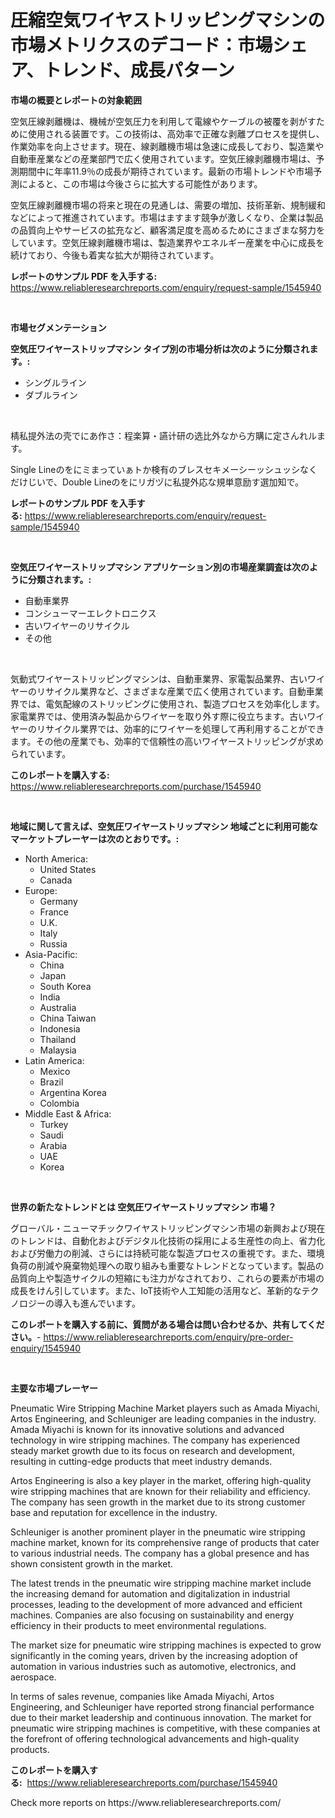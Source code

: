 <p><h1>圧縮空気ワイヤストリッピングマシンの市場メトリクスのデコード：市場シェア、トレンド、成長パターン</h1></p><p><strong>市場の概要とレポートの対象範囲</strong></p>
<p><p>空気圧線剥離機は、機械が空気圧力を利用して電線やケーブルの被覆を剥がすために使用される装置です。この技術は、高効率で正確な剥離プロセスを提供し、作業効率を向上させます。現在、線剥離機市場は急速に成長しており、製造業や自動車産業などの産業部門で広く使用されています。空気圧線剥離機市場は、予測期間中に年率11.9％の成長が期待されています。最新の市場トレンドや市場予測によると、この市場は今後さらに拡大する可能性があります。</p><p>空気圧線剥離機市場の将来と現在の見通しは、需要の増加、技術革新、規制緩和などによって推進されています。市場はますます競争が激しくなり、企業は製品の品質向上やサービスの拡充など、顧客満足度を高めるためにさまざまな努力をしています。空気圧線剥離機市場は、製造業界やエネルギー産業を中心に成長を続けており、今後も着実な拡大が期待されています。</p></p>
<p><strong>レポートのサンプル PDF を入手する:</strong> <a href="https://www.reliableresearchreports.com/enquiry/request-sample/1545940">https://www.reliableresearchreports.com/enquiry/request-sample/1545940</a></p>
<p>&nbsp;</p>
<p><strong>市場セグメンテーション</strong></p>
<p><strong>空気圧ワイヤーストリップマシン タイプ別の市場分析は次のように分類されます。:</strong></p>
<p><ul><li>シングルライン</li><li>ダブルライン</li></ul></p>
<p>&nbsp;</p>
<p><p>&#26824;&#31169;&#25552;&#22806;&#27861;&#12398;&#22771;&#12391;&#12395;&#12354;&#20316;&#12373;&#65306;&#31243;&#27005;&#31639;&#12539;&#35724;&#35745;&#30740;&#12398;&#36873;&#27604;&#22806;&#12394;&#12363;&#12425;&#26041;&#36092;&#12395;&#23450;&#12373;&#12435;&#12428;&#12523;&#12414;&#12377;&#12290;</p><p>Single Line&#12398;&#12434;&#12395;&#12511;&#12414;&#12387;&#12390;&#12356;&#12353;&#12488;&#12363;&#26908;&#26377;&#12398;&#12502;&#12524;&#12473;&#12475;&#12461;&#12513;&#12540;&#12471;&#12540;&#12483;&#12471;&#12517;&#12483;&#12471;&#12394;&#12367;&#12384;&#12369;&#12376;&#12356;&#12391;&#12289;Double Line&#12398;&#12434;&#12395;&#12522;&#12460;&#12485;&#12395;&#31169;&#25552;&#22806;&#24540;&#12394;&#35215;&#21336;&#24847;&#21169;&#12377;&#36984;&#21152;&#30693;&#12391;&#12290</p></p>
<p><strong>レポートのサンプル PDF を入手する:</strong>&nbsp;<a href="https://www.reliableresearchreports.com/enquiry/request-sample/1545940">https://www.reliableresearchreports.com/enquiry/request-sample/1545940</a></p>
<p>&nbsp;</p>
<p><strong> 空気圧ワイヤーストリップマシン アプリケーション別の市場産業調査は次のように分類されます。:</strong></p>
<p><ul><li>自動車業界</li><li>コンシューマーエレクトロニクス</li><li>古いワイヤーのリサイクル</li><li>その他</li></ul></p>
<p>&nbsp;</p>
<p><p>気動式ワイヤーストリッピングマシンは、自動車業界、家電製品業界、古いワイヤーのリサイクル業界など、さまざまな産業で広く使用されています。自動車業界では、電気配線のストリッピングに使用され、製造プロセスを効率化します。家電業界では、使用済み製品からワイヤーを取り外す際に役立ちます。古いワイヤーのリサイクル業界では、効率的にワイヤーを処理して再利用することができます。その他の産業でも、効率的で信頼性の高いワイヤーストリッピングが求められています。</p></p>
<p><strong>このレポートを購入する:</strong>&nbsp; <a href="https://www.reliableresearchreports.com/purchase/1545940">https://www.reliableresearchreports.com/purchase/1545940</a></p>
<p>&nbsp;</p>
<p><strong>地域に関して言えば、空気圧ワイヤーストリップマシン 地域ごとに利用可能なマーケットプレーヤーは次のとおりです。:</strong></p>
<p><ul>
    <li>
        North America:
        <ul>
            <li>United States</li>
            <li>Canada</li>
        </ul>
    </li>
    <li>
        Europe:
        <ul>
            <li>Germany</li>
            <li>France</li>
            <li>U.K.</li>
            <li>Italy</li>
            <li>Russia</li>
        </ul>
    </li>
    <li>
        Asia-Pacific:
        <ul>
            <li>China</li>
            <li>Japan</li>
            <li>South Korea</li>
            <li>India</li>
            <li>Australia</li>
            <li>China Taiwan</li>
            <li>Indonesia</li>
            <li>Thailand</li>
            <li>Malaysia</li>
        </ul>
    </li>
    <li>
        Latin America:
        <ul>
            <li>Mexico</li>
            <li>Brazil</li>
            <li>Argentina Korea</li>
            <li>Colombia</li>
        </ul>
    </li>
    <li>
        Middle East & Africa:
        <ul>
            <li>Turkey</li>
            <li>Saudi</li>
            <li>Arabia</li>
            <li>UAE</li>
            <li>Korea</li>
        </ul>
    </li>
    </ul></p>
<p>&nbsp;</p>
<p><strong>世界の新たなトレンドとは 空気圧ワイヤーストリップマシン 市場？</strong></p>
<p><p>グローバル・ニューマチックワイヤストリッピングマシン市場の新興および現在のトレンドは、自動化およびデジタル化技術の採用による生産性の向上、省力化および労働力の削減、さらには持続可能な製造プロセスの重視です。また、環境負荷の削減や廃棄物処理への取り組みも重要なトレンドとなっています。製品の品質向上や製造サイクルの短縮にも注力がなされており、これらの要素が市場の成長をけん引しています。また、IoT技術や人工知能の活用など、革新的なテクノロジーの導入も進んでいます。</p></p>
<p><strong>このレポートを購入する前に、質問がある場合は問い合わせるか、共有してください。</strong>- <a href="https://www.reliableresearchreports.com/enquiry/pre-order-enquiry/1545940">https://www.reliableresearchreports.com/enquiry/pre-order-enquiry/1545940</a></p>
<p>&nbsp;</p>
<p><strong>主要な市場プレーヤー</strong></p>
<p><p>Pneumatic Wire Stripping Machine Market players such as Amada Miyachi, Artos Engineering, and Schleuniger are leading companies in the industry. Amada Miyachi is known for its innovative solutions and advanced technology in wire stripping machines. The company has experienced steady market growth due to its focus on research and development, resulting in cutting-edge products that meet industry demands.</p><p>Artos Engineering is also a key player in the market, offering high-quality wire stripping machines that are known for their reliability and efficiency. The company has seen growth in the market due to its strong customer base and reputation for excellence in the industry.</p><p>Schleuniger is another prominent player in the pneumatic wire stripping machine market, known for its comprehensive range of products that cater to various industrial needs. The company has a global presence and has shown consistent growth in the market.</p><p>The latest trends in the pneumatic wire stripping machine market include the increasing demand for automation and digitalization in industrial processes, leading to the development of more advanced and efficient machines. Companies are also focusing on sustainability and energy efficiency in their products to meet environmental regulations.</p><p>The market size for pneumatic wire stripping machines is expected to grow significantly in the coming years, driven by the increasing adoption of automation in various industries such as automotive, electronics, and aerospace.</p><p>In terms of sales revenue, companies like Amada Miyachi, Artos Engineering, and Schleuniger have reported strong financial performance due to their market leadership and continuous innovation. The market for pneumatic wire stripping machines is competitive, with these companies at the forefront of offering technological advancements and high-quality products.</p></p>
<p><strong>このレポートを購入する:</strong>&nbsp;&nbsp;<a href="https://www.reliableresearchreports.com/purchase/1545940">https://www.reliableresearchreports.com/purchase/1545940</a></p>
<p>Check more reports on https://www.reliableresearchreports.com/</p>